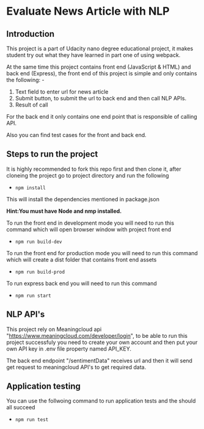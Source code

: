 # Evaluate News Article with NLP

## Introduction
This project is a part of Udacity nano degree educational project, it makes student try out what they have learned in part one of using webpack.

At the same time this project contains front end (JavaScript & HTML) and back end (Express), the front end of this project is simple and only contains the following: -

1. Text field to enter url for news article 
2. Submit button, to submit the url to back end and then call NLP APIs.
3. Result of call

For the back end it only contains one end point that is responsible of calling API.

Also you can find test cases for the front and back end.

## Steps to run the project

It is highly recommended to fork this repo first and then clone it, after cloneing the project go to project directory and run the following

- `npm install`

This will install the dependencies mentioned in package.json

**Hint:You must have Node and nmp installed.**

To run the front end in development mode you will need to run this command which will open browser window with project front end

- `npm run build-dev`

To run the front end for production mode you will need to run this command which will create a dist folder that contains front end assets

- `npm run build-prod`

To run express back end you will need to run this command

- `npm run start`

## NLP API's

This project rely on Meaningcloud api "https://www.meaningcloud.com/developer/login", to be able to run this project successfuly you need to create your own account and then put your own API key in .env file property named API_KEY.

The back end endpoint "/sentimentData" receives url and then it will send get request to meaningcloud API's to get required data.

## Application testing
You can use the follwoing command to run application tests and the should all succeed 

- `npm run test`